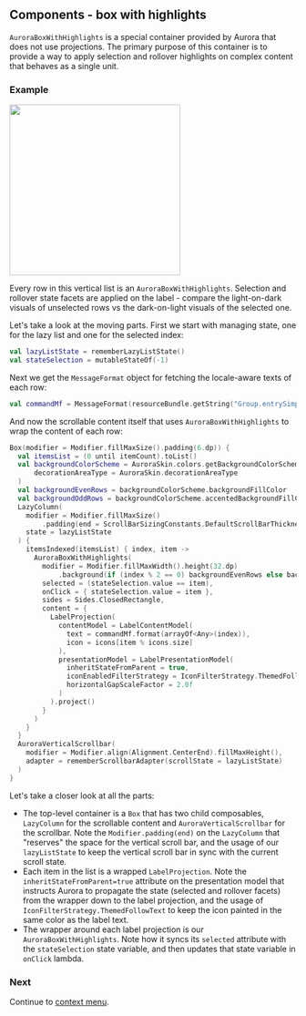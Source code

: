 ## Components - box with highlights

`AuroraBoxWithHighlights` is a special container provided by Aurora that does not use projections. The primary purpose of this container is to provide a way to apply selection and rollover highlights on complex content that behaves as a single unit.

### Example

<img src="https://raw.githubusercontent.com/kirill-grouchnikov/aurora/icicle/docs/images/component/walkthrough/box-with-highlights.png" width="300" border=0/>

Every row in this vertical list is an `AuroraBoxWithHighlights`. Selection and rollover state facets are applied on the label - compare the light-on-dark visuals of unselected rows vs the dark-on-light visuals of the selected one.

Let's take a look at the moving parts. First we start with managing state, one for the lazy list and one for the selected index:

```kotlin
val lazyListState = rememberLazyListState()
val stateSelection = mutableStateOf(-1)
```

Next we get the `MessageFormat` object for fetching the locale-aware texts of each row:

```kotlin
val commandMf = MessageFormat(resourceBundle.getString("Group.entrySimple"))
```

And now the scrollable content itself that uses `AuroraBoxWithHighlights` to wrap the content of each row:

```kotlin
Box(modifier = Modifier.fillMaxSize().padding(6.dp)) {
  val itemsList = (0 until itemCount).toList()
  val backgroundColorScheme = AuroraSkin.colors.getBackgroundColorScheme(
      decorationAreaType = AuroraSkin.decorationAreaType
  )
  val backgroundEvenRows = backgroundColorScheme.backgroundFillColor
  val backgroundOddRows = backgroundColorScheme.accentedBackgroundFillColor
  LazyColumn(
    modifier = Modifier.fillMaxSize()
        .padding(end = ScrollBarSizingConstants.DefaultScrollBarThickness),
    state = lazyListState
  ) {
    itemsIndexed(itemsList) { index, item ->
      AuroraBoxWithHighlights(
        modifier = Modifier.fillMaxWidth().height(32.dp)
            .background(if (index % 2 == 0) backgroundEvenRows else backgroundOddRows),
        selected = (stateSelection.value == item),
        onClick = { stateSelection.value = item },
        sides = Sides.ClosedRectangle,
        content = {
          LabelProjection(
            contentModel = LabelContentModel(
              text = commandMf.format(arrayOf<Any>(index)),
              icon = icons[item % icons.size]
            ),
            presentationModel = LabelPresentationModel(
              inheritStateFromParent = true,
              iconEnabledFilterStrategy = IconFilterStrategy.ThemedFollowText,
              horizontalGapScaleFactor = 2.0f
            )
          ).project()
        }
      )
    }
  }
  AuroraVerticalScrollbar(
    modifier = Modifier.align(Alignment.CenterEnd).fillMaxHeight(),
    adapter = rememberScrollbarAdapter(scrollState = lazyListState)
  )
}
```

Let's take a closer look at all the parts:

- The top-level container is a `Box` that has two child composables, `LazyColumn` for the scrollable content and `AuroraVerticalScrollbar` for the scrollbar. Note the `Modifier.padding(end)` on the `LazyColumn` that "reserves" the space for the vertical scroll bar, and the usage of our `lazyListState` to keep the vertical scroll bar in sync with the current scroll state.
- Each item in the list is a wrapped `LabelProjection`. Note the `inheritStateFromParent=true` attribute on the presentation model that instructs Aurora to propagate the state (selected and rollover facets) from the wrapper down to the label projection, and the usage of `IconFilterStrategy.ThemedFollowText` to keep the icon painted in the same color as the label text.
- The wrapper around each label projection is our `AuroraBoxWithHighlights`. Note how it syncs its `selected` attribute with the `stateSelection` state variable, and then updates that state variable in `onClick` lambda.

### Next

Continue to [context menu](ContextMenu.md).
